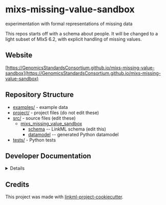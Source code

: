 # mixs-missing-value-sandbox

experimentation with formal representations of missing data

This repos starts off with a schema about people. It will be changed to a light subset of MIxS 6.2, with explicit handling of missing values.

## Website

[https://GenomicsStandardsConsortium.github.io/mixs-missing-value-sandbox](https://GenomicsStandardsConsortium.github.io/mixs-missing-value-sandbox)

## Repository Structure

* [examples/](examples/) - example data
* [project/](project/) - project files (do not edit these)
* [src/](src/) - source files (edit these)
  * [mixs_missing_value_sandbox](src/mixs_missing_value_sandbox)
    * [schema](src/mixs_missing_value_sandbox/schema) -- LinkML schema
      (edit this)
    * [datamodel](src/mixs_missing_value_sandbox/datamodel) -- generated
      Python datamodel
* [tests/](tests/) - Python tests

## Developer Documentation

<details>
Use the `make` command to generate project artefacts:

* `make all`: make everything
* `make deploy`: deploys site
</details>

## Credits

This project was made with
[linkml-project-cookiecutter](https://github.com/linkml/linkml-project-cookiecutter).
